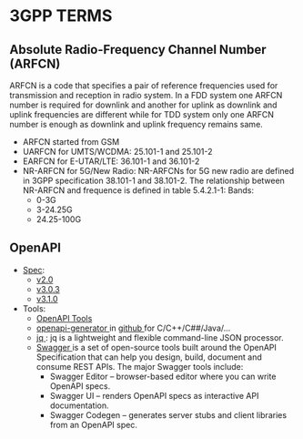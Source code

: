 # 3GPP TERMS

## Absolute Radio-Frequency Channel Number (ARFCN) 
ARFCN is a code that specifies a pair of reference frequencies used for transmission and reception in radio system. 
In a FDD system one ARFCN number is required for downlink and another for uplink  as downlink and uplink frequencies
are different while for TDD system only one ARFCN number is enough as downlink and uplink frequency remains same.
- ARFCN started from GSM 
- UARFCN for UMTS/WCDMA: 25.101-1 and 25.101-2 
- EARFCN for E-UTAR/LTE: 36.101-1 and 36.101-2
- NR-ARFCN for 5G/New Radio: NR-ARFCNs for 5G new radio are defined in 3GPP specification 38.101-1 and 38.101-2. The relationship between NR-ARFCN and frequence is defined in table 5.4.2.1-1: 
    Bands:
    - 0-3G
    - 3-24.25G
    - 24.25-100G

## OpenAPI
- [Spec](https://github.com/OAI/OpenAPI-Specification):
   - [v2.0](https://github.com/OAI/OpenAPI-Specification/blob/master/versions/2.0.md)
   - [v3.0.3](https://github.com/OAI/OpenAPI-Specification/blob/master/versions/3.0.3.md)
   - [v3.1.0](https://github.com/OAI/OpenAPI-Specification/tree/v3.1.0-dev)
- Tools: 
   - [ OpenAPI Tools ](https://OpenAPITools.org)
   - [ openapi-generator ](https://openapi-generator.tech/) in [ github ](https://github.com/OpenAPITools/openapi-generator) for C/C++/C##/Java/...
   - [ jq ](https://stedolan.github.io/jq/): jq is a lightweight and flexible command-line JSON processor.
   - [ Swagger ](https://swagger.io/docs/specification/about/) is a set of open-source tools built around the OpenAPI Specification that can help you design, build, document and consume REST APIs. The major Swagger tools include:
        - Swagger Editor – browser-based editor where you can write OpenAPI specs.
        - Swagger UI – renders OpenAPI specs as interactive API documentation.
        - Swagger Codegen – generates server stubs and client libraries from an OpenAPI spec.
